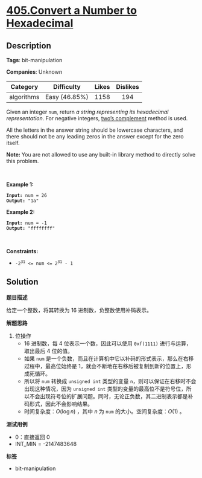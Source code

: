 # [405.Convert a Number to Hexadecimal](https://leetcode.com/problems/convert-a-number-to-hexadecimal/description/)

## Description

**Tags**: bit-manipulation

**Companies**: Unknown

|  Category  |  Difficulty   | Likes | Dislikes |
| :--------: | :-----------: | :---: | :------: |
| algorithms | Easy (46.85%) | 1158  |   194    |

<p>Given an integer <code>num</code>, return <em>a string representing its hexadecimal representation</em>. For negative integers, <a href="https://en.wikipedia.org/wiki/Two%27s_complement" target="_blank">two&rsquo;s complement</a> method is used.</p>
<p>All the letters in the answer string should be lowercase characters, and there should not be any leading zeros in the answer except for the zero itself.</p>
<p><strong>Note:&nbsp;</strong>You are not allowed to use any built-in library method to directly solve this problem.</p>
<p>&nbsp;</p>
<p><strong class="example">Example 1:</strong></p>
<pre><code><strong>Input:</strong> num = 26
<strong>Output:</strong> "1a"</code></pre><p><strong class="example">Example 2:</strong></p>
<pre><code><strong>Input:</strong> num = -1
<strong>Output:</strong> "ffffffff"</code></pre>
<p>&nbsp;</p>
<p><strong>Constraints:</strong></p>
<ul>
  <li><code>-2<sup>31</sup> &lt;= num &lt;= 2<sup>31</sup> - 1</code></li>
</ul>

## Solution

**题目描述**

给定一个整数，将其转换为 16 进制数，负整数使用补码表示。

**解题思路**

1. 位操作
   - 16 进制数，每 4 位表示一个数，因此可以使用 `0xf(1111)` 进行与运算，取出最后 4 位的值。
   - 如果 `num` 是一个负数，而且在计算机中它以补码的形式表示，那么在右移过程中，最高位始终是 1，就会不断地在右移后被复制到新的位置上，形成死循环。
   - 所以将 `num` 转换成 `unsigned int` 类型的变量 `n`，则可以保证在右移时不会出现这种情况，因为 `unsigned int` 类型的变量的最高位不是符号位，所以不会出现符号位的扩展问题。同时，无论正负数，其二进制表示都是补码形式，因此不会影响结果。
   - 时间复杂度：$O(\log n)$ ，其中 $n$ 为 `num` 的大小。空间复杂度：$O(1)$ 。

**测试用例**

- 0：直接返回 0
- INT_MIN = -2147483648

**标签**

- bit-manipulation

